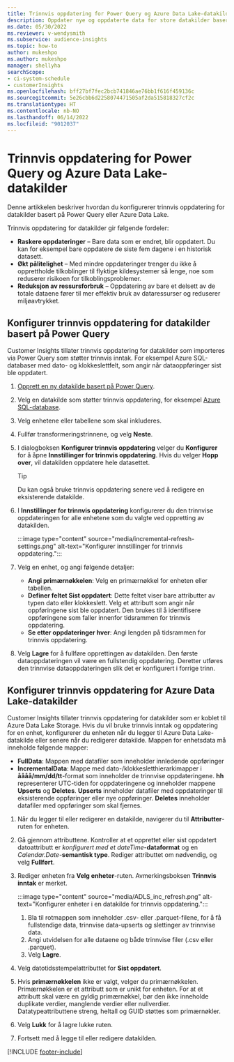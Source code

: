 ```yaml
---
title: Trinnvis oppdatering for Power Query og Azure Data Lake-datakilder
description: Oppdater nye og oppdaterte data for store datakilder basert på Power Query- Azure-datasjøkilder.
ms.date: 05/30/2022
ms.reviewer: v-wendysmith
ms.subservice: audience-insights
ms.topic: how-to
author: mukeshpo
ms.author: mukeshpo
manager: shellyha
searchScope:
- ci-system-schedule
- customerInsights
ms.openlocfilehash: bff27bf7fec2bcb741846ae76bb1f616f459136c
ms.sourcegitcommit: 5e26cbb6d2258074471505af2da515818327cf2c
ms.translationtype: HT
ms.contentlocale: nb-NO
ms.lasthandoff: 06/14/2022
ms.locfileid: "9012037"
---
```

# <a name="incremental-refresh-for-power-query-and-azure-data-lake-data-sources"></a>Trinnvis oppdatering for Power Query og Azure Data Lake-datakilder

Denne artikkelen beskriver hvordan du konfigurerer trinnvis oppdatering for datakilder basert på Power Query eller Azure Data Lake.

Trinnvis oppdatering for datakilder gir følgende fordeler:

- **Raskere oppdateringer** – Bare data som er endret, blir oppdatert. Du kan for eksempel bare oppdatere de siste fem dagene i en historisk datasett.
- **Økt pålitelighet** – Med mindre oppdateringer trenger du ikke å opprettholde tilkoblinger til flyktige kildesystemer så lenge, noe som reduserer risikoen for tilkoblingsproblemer.
- **Reduksjon av ressursforbruk** – Oppdatering av bare et delsett av de totale dataene fører til mer effektiv bruk av dataressurser og reduserer miljøavtrykket.

## <a name="configure-incremental-refresh-for-data-sources-based-on-power-query"></a>Konfigurer trinnvis oppdatering for datakilder basert på Power Query

Customer Insights tillater trinnvis oppdatering for datakilder som importeres via Power Query som støtter trinnvis inntak. For eksempel Azure SQL-databaser med dato- og klokkeslettfelt, som angir når dataoppføringer sist ble oppdatert.

1. [Opprett en ny datakilde basert på Power Query](connect-power-query.md).

1. Velg en datakilde som støtter trinnvis oppdatering, for eksempel [Azure SQL-database](/power-query/connectors/azuresqldatabase).

1. Velg enhetene eller tabellene som skal inkluderes.

1. Fullfør transformeringstrinnene, og velg **Neste**.

1. I dialogboksen **Konfigurer trinnvis oppdatering** velger du **Konfigurer** for å åpne **Innstillinger for trinnvis oppdatering**. Hvis du velger **Hopp over**, vil datakilden oppdatere hele datasettet.
   > [!TIP]
   > Du kan også bruke trinnvis oppdatering senere ved å redigere en eksisterende datakilde.

1. I **Innstillinger for trinnvis oppdatering** konfigurerer du den trinnvise oppdateringen for alle enhetene som du valgte ved oppretting av datakilden.

   :::image type="content" source="media/incremental-refresh-settings.png" alt-text="Konfigurer innstillinger for trinnvis oppdatering.":::

1. Velg en enhet, og angi følgende detaljer:

   - **Angi primærnøkkelen**: Velg en primærnøkkel for enheten eller tabellen.
   - **Definer feltet Sist oppdatert**: Dette feltet viser bare attributter av typen dato eller klokkeslett. Velg et attributt som angir når oppføringene sist ble oppdatert. Den brukes til å identifisere oppføringene som faller innenfor tidsrammen for trinnvis oppdatering.
   - **Se etter oppdateringer hver**: Angi lengden på tidsrammen for trinnvis oppdatering.

1. Velg **Lagre** for å fullføre opprettingen av datakilden. Den første dataoppdateringen vil være en fullstendig oppdatering. Deretter utføres den trinnvise dataoppdateringen slik det er konfigurert i forrige trinn.

## <a name="configure-incremental-refresh-for-azure-data-lake-data-sources"></a>Konfigurer trinnvis oppdatering for Azure Data Lake-datakilder

Customer Insights tillater trinnvis oppdatering for datakilder som er koblet til Azure Data Lake Storage. Hvis du vil bruke trinnvis inntak og oppdatering for en enhet, konfigurerer du enheten når du legger til Azure Data Lake-datakilde eller senere når du redigerer datakilde. Mappen for enhetsdata må inneholde følgende mapper:

- **FullData**: Mappen med datafiler som inneholder innledende oppføringer
- **IncrementalData**: Mappe med dato-/klokkesletthierarkimapper i **åååå/mm/dd/tt**-format som inneholder de trinnvise oppdateringene. **hh** representerer UTC-tiden for oppdateringene og inneholder mappene **Upserts** og **Deletes**. **Upserts** inneholder datafiler med oppdateringer til eksisterende oppføringer eller nye oppføringer. **Deletes** inneholder datafiler med oppføringer som skal fjernes.

1. Når du legger til eller redigerer en datakilde, navigerer du til **Attributter**-ruten for enheten.

1. Gå gjennom attributtene. Kontroller at et opprettet eller sist oppdatert datoattributt er *konfigurert med et dateTime*-**dataformat** og en *Calendar.Date*-**semantisk type**. Rediger attributtet om nødvendig, og velg **Fullført**.

1. Rediger enheten fra **Velg enheter**-ruten. Avmerkingsboksen **Trinnvis inntak** er merket.

   :::image type="content" source="media/ADLS_inc_refresh.png" alt-text="Konfigurer enheter i en datakilde for trinnvis oppdatering.":::

   1. Bla til rotmappen som inneholder .csv- eller .parquet-filene, for å få fullstendige data, trinnvise data-upserts og slettinger av trinnvise data.
   1. Angi utvidelsen for alle dataene og både trinnvise filer (\.csv eller \.parquet).
   1. Velg **Lagre**.

1. Velg datotidsstempelattributtet for **Sist oppdatert**.

1. Hvis **primærnøkkelen** ikke er valgt, velger du primærnøkkelen. Primærnøkkelen er et attributt som er unikt for enheten. For at et attributt skal være en gyldig primærnøkkel, bør den ikke inneholde duplikate verdier, manglende verdier eller nullverdier. Datatypeattributtene streng, heltall og GUID støttes som primærnøkler.

1. Velg **Lukk** for å lagre lukke ruten.

1. Fortsett med å legge til eller redigere datakilden.

[!INCLUDE [footer-include](includes/footer-banner.md)]
